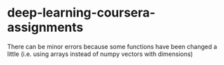 # deep-learning-coursera-assignments

There can be minor errors because some functions have been changed a little (i.e. using arrays instead of numpy vectors with dimensions)
